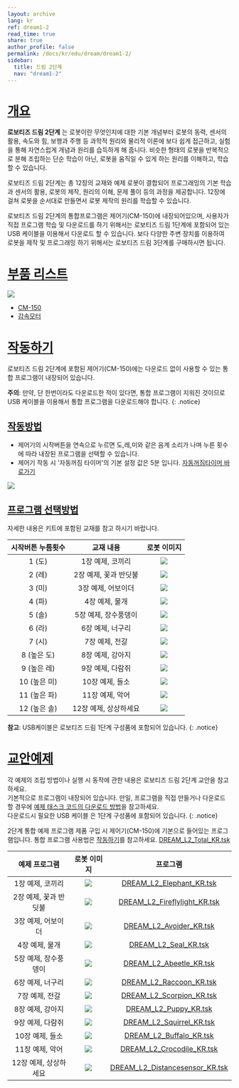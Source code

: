 ```yaml
---
layout: archive
lang: kr
ref: dream1-2
read_time: true
share: true
author_profile: false
permalink: /docs/kr/edu/dream/dream1-2/
sidebar:
  title: 드림 2단계
  nav: "dream1-2"
---
```


# [개요](#개요)

**로보티즈 드림 2단계** 는 로봇이란 무엇인지에 대한 기본 개념부터 로봇의 동력, 센서의 활용, 속도와 힘, 보행과 주행 등 과학적 원리와 물리적 이론에 보다 쉽게 접근하고, 실험을 통해 자연스럽게 개념과 원리를 습득하게 해 줍니다.
비슷한 형태의 로봇을 반복적으로 분해 조립하는 단순 학습이 아닌, 로봇을 움직일 수 있게 하는 원리를 이해하고, 학습할 수 있습니다.

로보티즈 드림 2단계는 총 12장의 교재와 예제 로봇이 결합되어 프로그래밍의 기본 학습과 센서의 활용, 로봇의 제작, 원리의 이해, 문제 풀이 등의 과정을 제공합니다.  12장에 걸쳐 로봇을 순서대로 만들면서 로봇 제작의 원리를 학습할 수 있습니다.

로보티즈 드림 2단계의 통합프로그램은 제어기(CM-150)에 내장되어있으며, 사용자가 직접 프로그램 학습 및 다운로드를 하기 위해서는 로보티즈 드림 1단계에 포함되어 있는 USB 케이블을 이용해서 다운로드 할 수 있습니다.
보다 다양한 주변 장치를 이용하여 로봇을 제작 및 프로그래밍 하기 위해서는 로보티즈 드림 3단계를 구매하시면 됩니다.


# [부품 리스트](#부품-리스트)

![](/assets/images/edu/dream/dream1-2_partlist.jpg)

- [CM-150]
- [감속모터]

# [작동하기](#작동하기)

로보티즈 드림 2단계에 포함된 제어기(CM-150)에는 다운로드 없이 사용할 수 있는 통합 프로그램이 내장되어 있습니다.

**주의**: 만약, 단 한번이라도 다운로드한 적이 있다면, 통합 프로그램이 지워진 것이므로 USB 케이블을 이용해서 통합 프로그램을 다운로드해야 합니다.
{: .notice}

## [작동방법](#작동방법)

+ 제어기의 시작버튼을 연속으로 누르면 도,레,미와 같은 음계 소리가 나며 누른 횟수에 따라 내장된 프로그램을 선택할 수 있습니다.
+ 제어기 작동 시 '자동꺼짐 타이머'의 기본 설정 값은 5분 입니다. [자동꺼짐타이머 바로가기]

![](/assets/images/edu/dream/dream1-2_start.jpg)

## [프로그램 선택방법](#프로그램-선택방법)

자세한 내용은 키트에 포함된 교재를 참고 하시기 바랍니다.

| 시작버튼 누름횟수 |       교재 내용       |                       로봇 이미지                       |
|:-----------------:|:---------------------:|:-------------------------------------------------------:|
|      1 (도)       |   1장 예제, 코끼리    |   ![](/assets/images/edu/dream/dream1-2_elephant.jpg)   |
|      2 (레)       | 2장 예제, 꽃과 반딧불 | ![](/assets/images/edu/dream/dream1-2_fireflylight.jpg) |
|      3 (미)       |  3장 예제, 어보이더   |   ![](/assets/images/edu/dream/dream1-2_avoider.jpg)    |
|      4 (파)       |    4장 예제, 물개     |     ![](/assets/images/edu/dream/dream1-2_seal.jpg)     |
|      5 (솔)       | 5장 예제, 장수풍뎅이  |   ![](/assets/images/edu/dream/dream1-2_abeetle.jpg)    |
|      6 (라)       |   6장 예제, 너구리    |    ![](/assets/images/edu/dream/dream1-2_racoon.jpg)    |
|      7 (시)       |    7장 예제, 전갈     |   ![](/assets/images/edu/dream/dream1-2_scorpion.jpg)   |
|    8 (높은 도)    |   8장 예제, 강아지    |    ![](/assets/images/edu/dream/dream1-2_puppy.jpg)     |
|    9 (높은 레)    |   9장 예제, 다람쥐    |   ![](/assets/images/edu/dream/dream1-2_squirrel.jpg)   |
|   10 (높은 미)    |    10장 예제, 들소    |   ![](/assets/images/edu/dream/dream1-2_buffalo.jpg)    |
|   11 (높은 파)    |    11장 예제, 악어    |  ![](/assets/images/edu/dream/dream1-2_crocodile.jpg)   |
|   12 (높은 솔)    | 12장 예제, 상상하세요 |   ![](/assets/images/edu/dream/dream1-2_imagine.jpg)    |

**참고**: USB케이블은 로보티즈 드림 1단계 구성품에 포함되어 있습니다.
{: .notice}

# [교안예제](#교안예제)

각 예제의 조립 방법이나 실행 시 동작에 관한 내용은 로보티즈 드림 2단계 교안을 참고하세요.  
기본적으로 프로그램이 내장되어 있습니다. 만일, 프로그램을 직접 만들거나 다운로드 할 경우에 [예제 태스크 코드의 다운로드 방법]을 참고하세요.  
다운로드시 필요한 USB 케이블 은 1단계 구성품에 포함되어 있습니다.
{: .notice}

2단계 통합 예제 프로그램
제품 구입 시 제어기(CM-150)에 기본으로 들어있는 프로그램입니다.
통합 프로그램 사용법은 [작동하기]를 참고하세요.
[DREAM_L2_Total_KR.tsk]

|     예제 프로그램     |                 로봇 이미지                       |             프로그램             |
|:------------------:|:-----------------------------------------------:|:------------------------------:|
|   1장 예제, 코끼리    |   ![](/assets/images/edu/dream/dream1-2_elephant.jpg)   |    [DREAM_L2_Elephant_KR.tsk]    |
| 2장 예제, 꽃과 반딧불 | ![](/assets/images/edu/dream/dream1-2_fireflylight.jpg) |  [DREAM_L2_Fireflylight_KR.tsk]  |
|  3장 예제, 어보이더   |   ![](/assets/images/edu/dream/dream1-2_avoider.jpg)    |    [DREAM_L2_Avoider_KR.tsk]     |
|    4장 예제, 물개     |     ![](/assets/images/edu/dream/dream1-2_seal.jpg)     |      [DREAM_L2_Seal_KR.tsk]      |
| 5장 예제, 장수풍뎅이  |   ![](/assets/images/edu/dream/dream1-2_abeetle.jpg)    |    [DREAM_L2_Abeetle_KR.tsk]     |
|   6장 예제, 너구리    |    ![](/assets/images/edu/dream/dream1-2_racoon.jpg)    |    [DREAM_L2_Raccoon_KR.tsk]     |
|    7장 예제, 전갈     |   ![](/assets/images/edu/dream/dream1-2_scorpion.jpg)   |    [DREAM_L2_Scorpion_KR.tsk]    |
|   8장 예제, 강아지    |    ![](/assets/images/edu/dream/dream1-2_puppy.jpg)     |     [DREAM_L2_Puppy_KR.tsk]      |
|   9장 예제, 다람쥐    |   ![](/assets/images/edu/dream/dream1-2_squirrel.jpg)   |    [DREAM_L2_Squirrel_KR.tsk]    |
|    10장 예제, 들소    |   ![](/assets/images/edu/dream/dream1-2_buffalo.jpg)    |    [DREAM_L2_Buffalo_KR.tsk]     |
|    11장 예제, 악어    |  ![](/assets/images/edu/dream/dream1-2_crocodile.jpg)   |   [DREAM_L2_Crocodile_KR.tsk]    |
| 12장 예제, 상상하세요 |   ![](/assets/images/edu/dream/dream1-2_imagine.jpg)    | [DREAM_L2_Distancesensor_KR.tsk] |


[자동꺼짐타이머 바로가기]: /docs/kr/software/rplus1/task/programming_02/#자동꺼짐-타이머
[작동하기]: #작동하기
[CM-150]: /docs/kr/parts/controller/cm-150/
[감속모터]: /docs/kr/parts/motor/gm-10a/
[예제 태스크 코드의 다운로드 방법]: /docs/kr/faq/download_task_code/
[DREAM_L2_Total_KR.tsk]: http://support.robotis.com/ko/baggage_files/dream/dream_l2_total_kr.tsk
[DREAM_L2_Elephant_KR.tsk]: http://support.robotis.com/ko/baggage_files/dream/dream_l2_elephant_kr.tsk
[DREAM_L2_Fireflylight_KR.tsk]: http://support.robotis.com/ko/baggage_files/dream/dream_l2_fireflylight_kr.tsk
[DREAM_L2_Avoider_KR.tsk]: http://support.robotis.com/ko/baggage_files/dream/dream_l2_avoider_kr.tsk
[DREAM_L2_Seal_KR.tsk]: http://support.robotis.com/ko/baggage_files/dream/dream_l2_seal_kr.tsk
[DREAM_L2_Abeetle_KR.tsk]: http://support.robotis.com/ko/baggage_files/dream/dream_l2_abeetle_kr.tsk
[DREAM_L2_Raccoon_KR.tsk]: http://support.robotis.com/ko/baggage_files/dream/dream_l2_raccoon_kr.tsk
[DREAM_L2_Scorpion_KR.tsk]: http://support.robotis.com/ko/baggage_files/dream/dream_l2_scorpion_kr.tsk
[DREAM_L2_Puppy_KR.tsk]: http://support.robotis.com/ko/baggage_files/dream/dream_l2_puppy_kr.tsk
[DREAM_L2_Squirrel_KR.tsk]: http://support.robotis.com/ko/baggage_files/dream/dream_l2_squirrel_kr.tsk
[DREAM_L2_Buffalo_KR.tsk]: http://support.robotis.com/ko/baggage_files/dream/dream_l2_buffalo_kr.tsk
[DREAM_L2_Crocodile_KR.tsk]: http://support.robotis.com/ko/baggage_files/dream/dream_l2_crocodile_kr.tsk
[DREAM_L2_Distancesensor_KR.tsk]: http://support.robotis.com/ko/baggage_files/dream/dream_l2_distancesensor_kr.tsk
